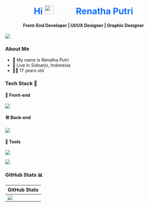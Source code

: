 <h1 align="center" style="color:#0d6efd;">
  <span>Hi</span> <img src="https://github.com/TheDudeThatCode/TheDudeThatCode/blob/master/Assets/Hi.gif" width="29px">
  <span style="color:#fafafa;">, I'm </span>
  <a href="https://github.com/RenathaPutri" style="color:#0d6efd;text-decoration: none;">
    <span>Renatha Putri</span>
  </a>
</h1>

<h4 align="center"> Front-End Developer <a href="/">|</a> UI/UX Designer <a href="/">|</a> Graphic Designer </h4>

<img src="https://user-images.githubusercontent.com/73097560/115834477-dbab4500-a447-11eb-908a-139a6edaec5c.gif"/>

### About Me
- 👧 My name is Renatha Putri  
- 🏡 Live in Sidoarjo, Indonesia  
- 🤸‍♀️ 17 years old  

### Tech Stack 🚀

#### 🎨 Front-end
<p>
  <a href="https://skillicons.dev">
    <img src="https://skillicons.dev/icons?i=html,css,js,dotnet,wordpress,bootstrap,tailwind,react,alpinejs" />
  </a>
</p>

#### 🛠 Back-end
<p>
  <a href="https://skillicons.dev">
    <img src="https://skillicons.dev/icons?i=js,php,laravel,express,py,django,mysql,sqlite,java" />
  </a>
</p>

#### 🔧 Tools
<p>
  <a href="https://skillicons.dev">
    <img src="https://skillicons.dev/icons?i=vercel,postman,vscode,figma,github,anaconda,bash,netlify,nginx,ps,sublime,stackoverflow,gcp" />
  </a>
</p>

<img src="https://user-images.githubusercontent.com/73097560/115834477-dbab4500-a447-11eb-908a-139a6edaec5c.gif">

### GitHub Stats 📊
| GitHub Stats |
| --- |
| <img src="https://github-readme-stats-git-masterrstaa-rickstaa.vercel.app/api?username=RenathaPutri&show_icons=true&include_all_commits=true&count_private=true&theme=tokyonight" /> |

